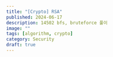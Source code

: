 ```yaml
---
title: "[Crypto] RSA"
published: 2024-06-17
description: 14502 bfs, bruteforce 풀이
image: ""
tags: [algorithm, crypto]
category: Security
draft: true
---
```

